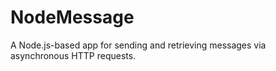 # NodeMessage
A Node.js-based app for sending and retrieving messages via asynchronous HTTP requests.
